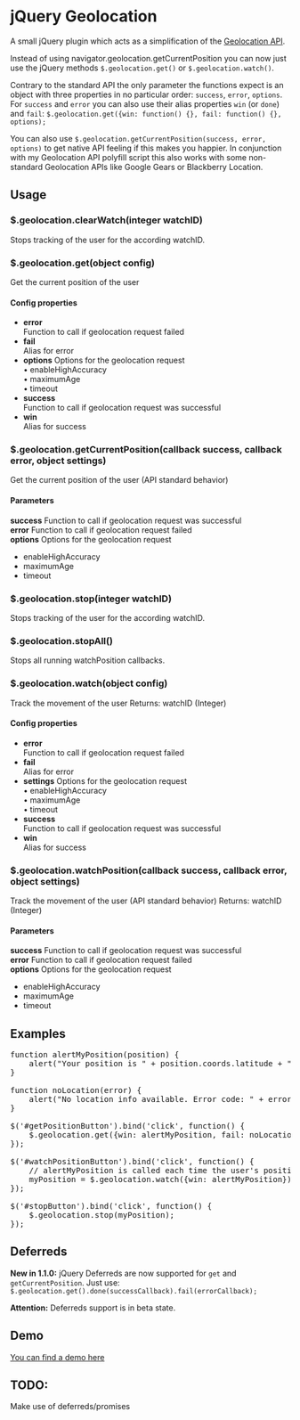 # jQuery Geolocation

A small jQuery plugin which acts as a simplification of the [Geolocation API](http://dev.w3.org/geo/api/spec-source.html).

Instead of using navigator.geolocation.getCurrentPosition you can now just use the jQuery methods `$.geolocation.get()` or `$.geolocation.watch()`.

Contrary to the standard API the only parameter the functions expect is an object with three properties in no particular order: `success`, `error`, `options`. For `success` and `error` you can also use their alias properties `win` (or `done`) and `fail`: `$.geolocation.get({win: function() {}, fail: function() {}, options);`

You can also use `$.geolocation.getCurrentPosition(success, error, options)` to get native API feeling if this makes you happier. In conjunction with my Geolocation API polyfill script this also works with some non-standard Geolocation APIs like Google Gears or Blackberry Location.

## Usage

### $.geolocation.clearWatch(integer watchID)
Stops tracking of the user for the according watchID.

### $.geolocation.get(object config)
Get the current position of the user

#### Config properties

<ul>
	<li>
		<strong>error</strong><br />
		Function to call if geolocation request failed
	</li>
	<li>
		<strong>fail</strong><br />
		Alias for error
	</li>
	<li>
		<strong>options</strong>
		Options for the geolocation request<br />
			• enableHighAccuracy<br />
			• maximumAge<br />
			• timeout
	</li>
	<li>
		<strong>success</strong><br />
		Function to call if geolocation request was successful
	</li>
	<li>
		<strong>win</strong><br />
		Alias for success
	</li>
</ul>


### $.geolocation.getCurrentPosition(callback success, callback error, object settings)
Get the current position of the user (API standard behavior)

#### Parameters

<strong>success</strong> Function to call if geolocation request was successful<br />
<strong>error</strong> Function to call if geolocation request failed<br />
<strong>options</strong> Options for the geolocation request

<ul>
	<li>enableHighAccuracy</li>
	<li>maximumAge</li>
	<li>timeout</li>
</ul>

### $.geolocation.stop(integer watchID)

Stops tracking of the user for the according watchID.

### $.geolocation.stopAll()

Stops all running watchPosition callbacks.

### $.geolocation.watch(object config)

Track the movement of the user
Returns: watchID (Integer)

#### Config properties

<ul>
	<li>
		<strong>error</strong><br />
		Function to call if geolocation request failed
	</li>
	<li>
		<strong>fail</strong><br />
		Alias for error
	</li>
	<li>
		<strong>settings</strong>
		Options for the geolocation request<br />
			• enableHighAccuracy<br />
			• maximumAge<br />
			• timeout
	</li>
	<li>
		<strong>success</strong><br />
		Function to call if geolocation request was successful
	</li>
	<li>
		<strong>win</strong><br />
		Alias for success
	</li>
</ul>


### $.geolocation.watchPosition(callback success, callback error, object settings)

Track the movement of the user (API standard behavior)
Returns: watchID (Integer)

#### Parameters

<strong>success</strong> Function to call if geolocation request was successful<br />
<strong>error</strong> Function to call if geolocation request failed<br />
<strong>options</strong> Options for the geolocation request
<ul>
	<li>enableHighAccuracy</li>
	<li>maximumAge</li>
	<li>timeout</li>
</ul>


## Examples
<pre>function alertMyPosition(position) {
	alert("Your position is " + position.coords.latitude + ", " + position.coords.longitude);
}

function noLocation(error) {
	alert("No location info available. Error code: " + error.code);
}

$('#getPositionButton').bind('click', function() {
	$.geolocation.get({win: alertMyPosition, fail: noLocation});
});

$('#watchPositionButton').bind('click', function() {
	// alertMyPosition is called each time the user's position changes
	myPosition = $.geolocation.watch({win: alertMyPosition}); 
});

$('#stopButton').bind('click', function() {
	$.geolocation.stop(myPosition);
});</pre>

## Deferreds

<strong>New in 1.1.0:</strong>
jQuery Deferreds are now supported for `get` and `getCurrentPosition`. Just use:
`$.geolocation.get().done(successCallback).fail(errorCallback);`

<strong>Attention:</strong> Deferreds support is in beta state.

## Demo
[You can find a demo here](http://manuel-bieh.de/publikationen/scripts/jquery/geolocation/)

## TODO:
Make use of deferreds/promises
